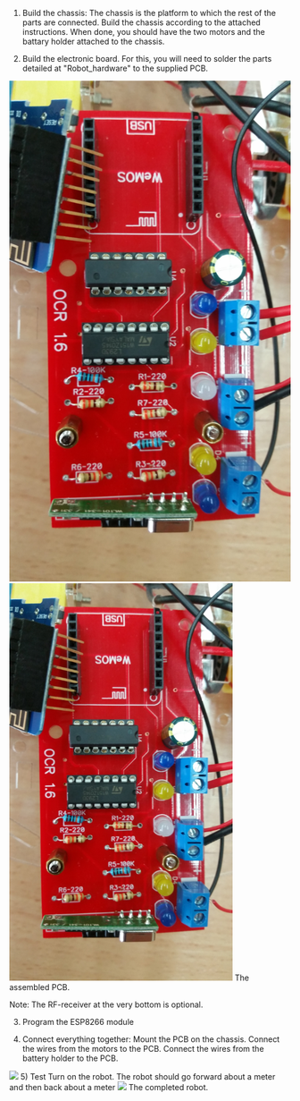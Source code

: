 1) Build the chassis:
   The chassis is the platform to which the rest of the parts are connected.
   Build the chassis according to the attached instructions.
   When done, you should have the two motors and the battary holder attached to the chassis.

2) Build the electronic board. For this, you will need to solder the parts detailed at "Robot_hardware" to the supplied PCB.
   
![Image](pictures/robot_pcb.jpg?raw=true)
<img src="pictures/robot_pcb.jpg" width="400">
The assembled PCB. 

Note: The RF-receiver at the very bottom is optional.

3) Program the ESP8266 module

4) Connect everything together:
   Mount the PCB on the chassis. Connect the wires from the motors to the PCB. Connect the wires from the battery holder to the PCB.
<img src="pictures/pcb.jpg" width="400">
5) Test
   Turn on the robot. The robot should go forward about a meter and then back about a meter
<img src="pictures/robot_chassis_and_pcb.jpg.jpg" width="400">
The completed robot.

